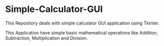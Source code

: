 # Simple-Calculator-GUI
This Repository deals with simple calculator GUI application using Tkinter.

This Application have simple basic mathematical operations like Addition, Subtraction, Multiplication and Division.
